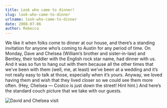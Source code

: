 ```yaml
---
title: Look who came to dinner!
slug: look-who-came-to-dinner
urlname: look-who-came-to-dinner
date: 2008-07-06
author: Rebecca
---
```

We like it when folks come to dinner at our house, and there&#x02bc;s a standing
invitation for anyone who&#x02bc;s coming to Austin for any period of time. On
Monday, Dave and Chelsea (William&#x02bc;s brother and sister-in-law) and
Bentley, their toddler with the English rock star name, had dinner with us. And
it was so fun to hang out with them because all the other times that
we&#x02bc;ve been with them (well, me, at least) we&#x02bc;ve been at a wedding
and it&#x02bc;s not really easy to talk at those, especially when it&#x02bc;s
yours. Anyway, we loved having them and wish that they lived closer so we could
see them more often. (Hey, Chelsea &mdash; Costco is just down the street! Hint
hint.) And here&#x02bc;s the standard couch picture that we take with our
guests.

<img src="{static}/images/2008-06-30-david-visit.jpg" alt="David and Chelsea visit" class="img-fluid">
